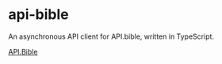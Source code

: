 # api-bible

An asynchronous API client for API.bible, written in TypeScript.

[API.Bible](https://scripture.api.bible)
